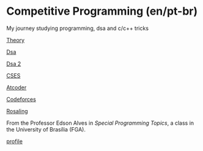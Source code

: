 # Competitive Programming (en/pt-br)

My journey studying programming, dsa and c/c++ tricks

<a href="https://github.com/Nanashii76/comp_prog/tree/main/theory"> Theory </a>

<a href="https://github.com/Nanashii76/comp_prog/tree/main/EDA"> Dsa </a>

<a href="https://github.com/Nanashii76/comp_prog/tree/main/dsa2_course"> Dsa 2 </a>

<a href="https://github.com/Nanashii76/comp_prog/tree/main/cses/"> CSES </a>

<a href="https://github.com/Nanashii76/comp_prog/tree/main/Atcoder/"> Atcoder </a>

<a href="https://github.com/Nanashii76/comp_prog/tree/main/Codeforces/"> Codeforces </a>

<a href="https://github.com/Nanashii76/comp_prog/tree/main/rosalind/"> Rosaling </a>

From the Professor Edson Alves in _Special Programming Topics_, a class in the University of Brasília (FGA).

[profile](https://github.com/edsomjr)

